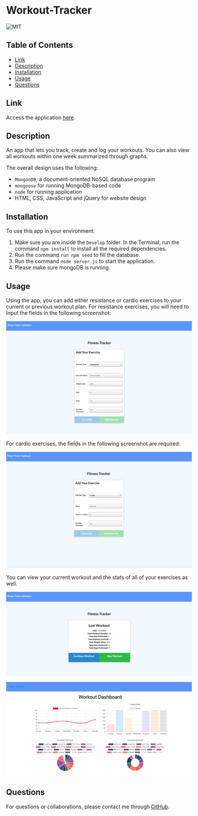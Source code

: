 # Workout-Tracker

![MIT](https://img.shields.io/badge/license-MIT-green)  

## Table of Contents

* [Link](#link)
* [Description](#description)
* [Installation](#installation)
* [Usage](#usage)
* [Questions](#questions)

## Link

Access the application [here]().

## Description

An app that lets you track, create and log your workouts. You can also view all workouts within one week summarized through graphs.

The overall design uses the following:

* `MongooDB`, a document-oriented NoSQL database program
* `mongoose` for running MongoDB-based code
* `node` for running application
* HTML, CSS, JavaScript and jQuery for website design

## Installation

To use this app in your environment:

1. Make sure you are inside the `Develop` folder. In the Terminal, run the command `npm install` to install all the required dependencies.
1. Run the command `run npm seed` to fill the database.
1. Run the command `node server.js` to start the application.
1. Please make sure mongoDB is running.

## Usage

Using the app, you can add either resistance or cardio exercises to your current or previous workout plan. For resistance exercises, you will need to input the fields in the following screenshot:

![Image](public/assets/images/workout-tracker-2.png)

For cardio exercises, the fields in the following screenshot are required:

![Image](public/assets/images/workout-tracker-3.png)

You can view your current workout and the stats of all of your exercises as well.

![Image](public/assets/images/workout-tracker-1.png)

![Image](public/assets/images/workout-tracker-4.png)

## Questions

For questions or collaborations, please contact me through [GitHub](https://github.com/vxmao87).
